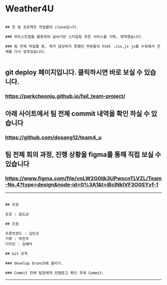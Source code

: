 # Weather4U

```

## 첫 팀 프로젝트 작업물의 clone입니다.

### 부트스트랩을 활용하여 날씨기반 스타일링 추천 서비스를 기획, 제작했습니다.

### 팀 전체 작업물 중, 제가 담당하지 못했던 부분들의 html ,css,js js를 수정해서 전체를 다시 맞추었습니다. 


```
## git deploy 페이지입니다. 클릭하시면 바로 보실 수 있습니다. 

### https://parkcheonju.github.io/fail_team-project/

## 아래 사이트에서 팀 전체 commit 내역을 확인 하실 수 있습니다 

### https://github.com/dosang12/team4_u

## 팀 전체 회의 과정, 진행 상황을 figma를 통해 직접 보실 수 있습니다

### https://www.figma.com/file/vnLW2G0ljk3UPwscnTLVZL/Team-No.4?type=design&node-id=0%3A1&t=iBcINkIVF3O0SYyf-1


---
```

## 조장

조장 : 윤도상

## 조원

프론트엔드 : 김민규
기획 : 박천주
디자인 : 김예라

## Git 규칙

### develop branch에 올리기.

### Commit 전에 팀원에게 컨펌받고 확인 후에 Commit.

```
---
